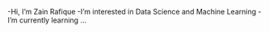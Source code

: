  -Hi, I’m Zain Rafique
 -I’m interested in Data Science and Machine Learning
 -I’m currently learning ...
 

<!---
zain-18/zain-18 is a ✨ special ✨ repository because its `README.md` (this file) appears on your GitHub profile.
You can click the Preview link to take a look at your changes.
--->
